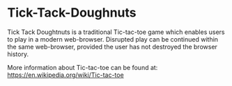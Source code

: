 # Tick-Tack-Doughnuts
Tick Tack Doughtnuts is a traditional Tic-tac-toe game which enables users to play in a modern web-browser.  Disrupted play can be continued within the same web-browser, provided the user has not destroyed the browser history.

More information about Tic-tac-toe can be found at: https://en.wikipedia.org/wiki/Tic-tac-toe
